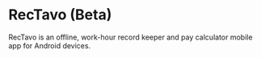 # RecTavo (Beta)
RecTavo is an offline, work-hour record keeper and pay calculator mobile app for Android devices.
